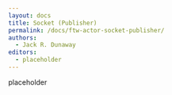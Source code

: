 ```yaml
---
layout: docs
title: Socket (Publisher)
permalink: /docs/ftw-actor-socket-publisher/
authors:
  - Jack R. Dunaway
editors:
  - placeholder
---
```


placeholder
